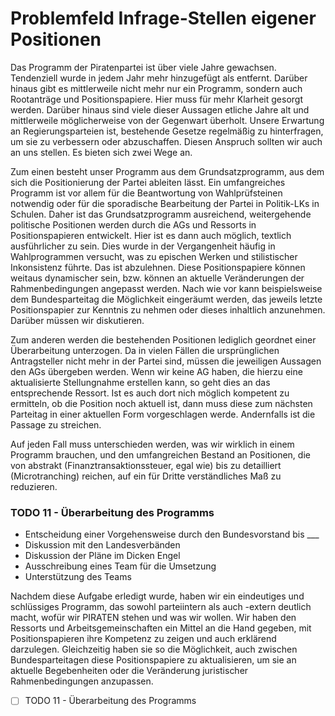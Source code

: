 # Problemfeld Infrage-Stellen eigener Positionen

Das Programm der Piratenpartei ist über viele Jahre gewachsen. Tendenziell wurde in jedem Jahr mehr hinzugefügt als entfernt. Darüber hinaus gibt es mittlerweile nicht mehr nur ein Programm, sondern auch Rootanträge und Positionspapiere. Hier muss für mehr Klarheit gesorgt werden. Darüber hinaus sind viele dieser Aussagen etliche Jahre alt und mittlerweile möglicherweise von der Gegenwart überholt. Unsere Erwartung an Regierungsparteien ist, bestehende Gesetze regelmäßig zu hinterfragen, um sie zu verbessern oder abzuschaffen. Diesen Anspruch sollten wir auch an uns stellen. Es bieten sich zwei Wege an.

Zum einen besteht unser Programm aus dem Grundsatzprogramm, aus dem sich die Positionierung der Partei ableiten lässt. Ein umfangreiches Programm ist vor allem für die Beantwortung von Wahlprüfsteinen notwendig oder für die sporadische Bearbeitung der Partei in Politik-LKs in Schulen. Daher ist das Grundsatzprogramm ausreichend, weitergehende politische Positionen werden durch die AGs und Ressorts in Positionspapieren entwickelt. Hier ist es dann auch möglich, textlich ausführlicher zu sein. Dies wurde in der Vergangenheit häufig in Wahlprogrammen versucht, was zu epischen Werken und stilistischer Inkonsistenz führte. Das ist abzulehnen. Diese Positionspapiere können weitaus dynamischer sein, bzw. können an aktuelle Veränderungen der Rahmenbedingungen angepasst werden. Nach wie vor kann beispielsweise dem Bundesparteitag die Möglichkeit eingeräumt werden, das jeweils letzte Positionspapier zur Kenntnis zu nehmen oder dieses inhaltlich anzunehmen. Darüber müssen wir diskutieren.

Zum anderen werden die bestehenden Positionen lediglich geordnet einer Überarbeitung unterzogen. Da in vielen Fällen die ursprünglichen Antragsteller nicht mehr in der Partei sind, müssen die jeweiligen Aussagen den AGs übergeben werden. Wenn wir keine AG haben, die hierzu eine aktualisierte Stellungnahme erstellen kann, so geht dies an das entsprechende Ressort. Ist es auch dort nich möglich kompetent zu ermitteln, ob die Position noch aktuell ist, dann muss diese zum nächsten Parteitag in einer aktuellen Form vorgeschlagen werde. Andernfalls ist die Passage zu streichen.

Auf jeden Fall muss unterschieden werden, was wir wirklich in einem Programm brauchen, und den umfangreichen Bestand an Positionen, die von abstrakt \(Finanztransaktionssteuer, egal wie\) bis zu detailliert \(Microtranching\) reichen, auf ein für Dritte verständliches Maß zu reduzieren.

### TODO 11 - Überarbeitung des Programms

* Entscheidung einer Vorgehensweise durch den Bundesvorstand bis \_\_\_
* Diskussion mit den Landesverbänden
* Diskussion der Pläne im Dicken Engel
* Ausschreibung eines Team für die Umsetzung
* Unterstützung des Teams

Nachdem diese Aufgabe erledigt wurde, haben wir ein eindeutiges und schlüssiges Programm, das sowohl parteiintern als auch -extern deutlich macht, wofür wir PIRATEN stehen und was wir wollen. Wir haben den Ressorts und Arbeitsgemeinschaften ein Mittel an die Hand gegeben, mit Positionspapieren ihre Kompetenz zu zeigen und auch erklärend darzulegen. Gleichzeitig haben sie so die Möglichkeit, auch zwischen Bundesparteitagen diese Positionspapiere zu aktualisieren, um sie an aktuelle Begebenheiten oder die Veränderung juristischer Rahmenbedingungen anzupassen.

* [ ] TODO 11 - Überarbeitung des Programms

